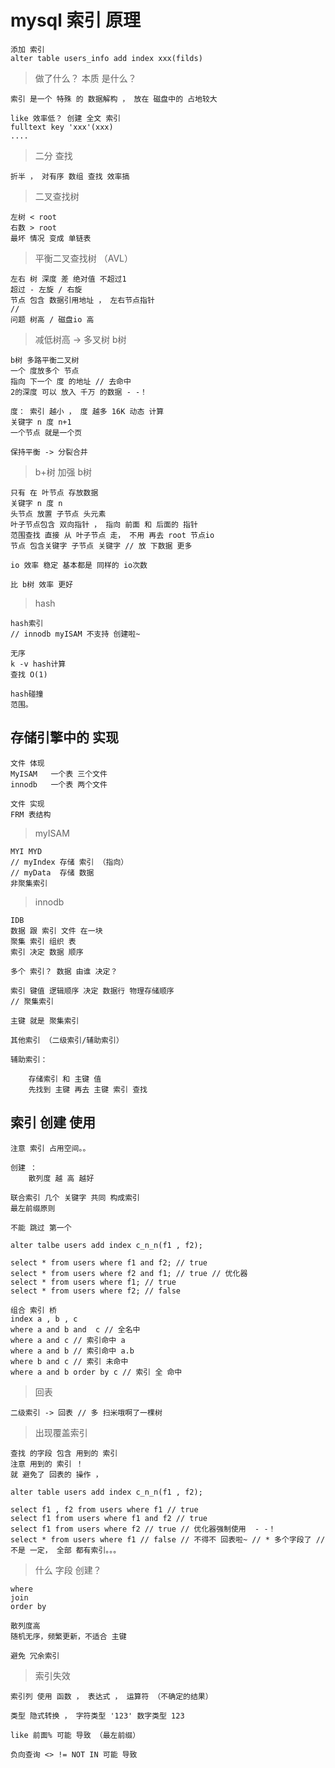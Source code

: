 

# mysql 索引 原理

    添加 索引
    alter table users_info add index xxx(filds)
    
> 做了什么？ 本质 是什么？

    索引 是一个 特殊 的 数据解构 ， 放在 磁盘中的 占地较大
    
    like 效率低？ 创建 全文 索引
    fulltext key 'xxx'(xxx)
    ....
    
> 二分 查找
    
    折半 ， 对有序 数组 查找 效率搞
    
>    二叉查找树
 
    左树 < root
    右数 > root
    最坏 情况 变成 单链表
    
>    平衡二叉查找树 （AVL）    
 
    左右 树 深度 差 绝对值 不超过1    
    超过 - 左旋 / 右旋
    节点 包含 数据引用地址 ， 左右节点指针
    //
    问题 树高 / 磁盘io 高
     
>    减低树高 -> 多叉树 b树
 
    b树 多路平衡二叉树
    一个 度放多个 节点
    指向 下一个 度 的地址 // 去命中
    2的深度 可以 放入 千万 的数据 - -！
    
    度： 索引 越小 ， 度 越多 16K 动态 计算
    关键字 n 度 n+1
    一个节点 就是一个页 
    
    保持平衡 -> 分裂合并
    
> b+树 加强 b树

    只有 在 叶节点 存放数据
    关键字 n 度 n
    头节点 放置 子节点 头元素
    叶子节点包含 双向指针 ， 指向 前面 和 后面的 指针
    范围查找 直接 从 叶子节点 走， 不用 再去 root 节点io
    节点 包含关键字 子节点 关键字 // 放 下数据 更多 
    
    io 效率 稳定 基本都是 同样的 io次数
    
    比 b树 效率 更好
    
> hash

    hash索引
    // innodb myISAM 不支持 创建啦~
    
    无序
    k -v hash计算
    查找 O(1)
    
    hash碰撞
    范围。
    
    
    
## 存储引擎中的 实现
    
    文件 体现
    MyISAM   一个表 三个文件
    innodb   一个表 两个文件
    
    文件 实现
    FRM 表结构
    
>    myISAM 
 
    MYI MYD 
    // myIndex 存储 索引 （指向）
    // myData  存储 数据       
    非聚集索引
    
>   innodb

    IDB
    数据 跟 索引 文件 在一块    
    聚集 索引 组织 表
    索引 决定 数据 顺序
    
    多个 索引？ 数据 由谁 决定？
    
    索引 键值 逻辑顺序 决定 数据行 物理存储顺序
    // 聚集索引
    
    主键 就是 聚集索引 
    
    其他索引 （二级索引/辅助索引）
    
    辅助索引：
        
        存储索引 和 主键 值
        先找到 主键 再去 主键 索引 查找
        
    
    
## 索引 创建 使用

    注意 索引 占用空间。。
    
    创建 ：
        散列度 越 高 越好
        
    联合索引 几个 关键字 共同 构成索引
    最左前缀原则
    
    不能 跳过 第一个
    
    alter talbe users add index c_n_n(f1 , f2);
    
    select * from users where f1 and f2; // true            
    select * from users where f2 and f1; // true // 优化器  
    select * from users where f1; // true
    select * from users where f2; // false
        
    组合 索引 桥
    index a , b , c
    where a and b and  c // 全名中
    where a and c // 索引命中 a
    where a and b // 索引命中 a.b
    where b and c // 索引 未命中
    where a and b order by c // 索引 全 命中        
        
        
        
> 回表

    二级索引 -> 回表 // 多 扫米哦啊了一棵树
    
>    出现覆盖索引
 
    查找 的字段 包含 用到的 索引
    注意 用到的 索引 ！
    就 避免了 回表的 操作 ，
    
    alter table users add index c_n_n(f1 , f2);
        
    select f1 , f2 from users where f1 // true
    select f1 from users where f1 and f2 // true
    select f1 from users where f2 // true // 优化器强制使用  - -！
    select * from users where f1 // false // 不得不 回表啦~ // * 多个字段了 // 不是 一定， 全部 都有索引。。。
    
> 什么 字段 创建？

    where 
    join 
    order by    
    
    散列度高
    随机无序，频繁更新，不适合 主键
    
    避免 冗余索引 
    
    
> 索引失效

    索引列 使用 函数 ， 表达式 ， 运算符 （不确定的结果）    
    
    类型 隐式转换 ， 字符类型 '123' 数字类型 123 
    
    like 前面% 可能 导致 （最左前缀）
    
    负向查询 <> != NOT IN 可能 导致
    
    
    
    
    
